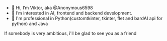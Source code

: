 - 👋 Hi, I’m Viktor, aka @Anonymous6598
- 👀 I’m interested in AI, frontend and backend development.
- 🦾 I'm professional in Python(customtkinter, tkinter, flet and bardAI api for python) and Java

If somebody is very ambitious, i'll be glad to see you as a friend

